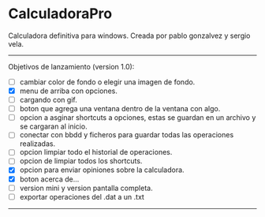 # CalculadoraPro
Calculadora definitiva para windows.
Creada por pablo gonzalvez y sergio vela.

<hr/>

Objetivos de lanzamiento (version 1.0):

 - [ ] cambiar color de fondo o elegir una imagen de fondo. <br/>
 - [x] menu de arriba con opciones. <br/>
 - [ ] cargando con gif. <br/>
 - [ ] boton que agrega una ventana dentro de la ventana con algo. <br/>
 - [ ] opcion a asginar shortcuts a opciones, estas se guardan en un archivo y se cargaran al inicio. <br/>
 - [ ] conectar con bbdd y ficheros para guardar todas las operaciones realizadas. <br/>
 - [ ] opcion limpiar todo el historial de operaciones. <br/>
 - [ ] opcion de limpiar todos los shortcuts. <br/>
 - [x] opcion para enviar opiniones sobre la calculadora. <br/>
 - [x] boton acerca de... <br/>
 - [ ] version mini y version pantalla completa. <br/>
 - [ ] exportar operaciones del .dat a un .txt <br/>
 
<hr/>

